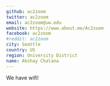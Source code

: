 ```yaml
---
github: ac2zoom
twitter: ac2zoom
email: ac2zoom@uw.edu
website: https://www.about.me/Ac2zoom
facebook: ac2zoom
#reddit: ac2zoom
city: Seattle
country: US
region: University District
name: Akshay Chalana
---
```


We have wifi!
